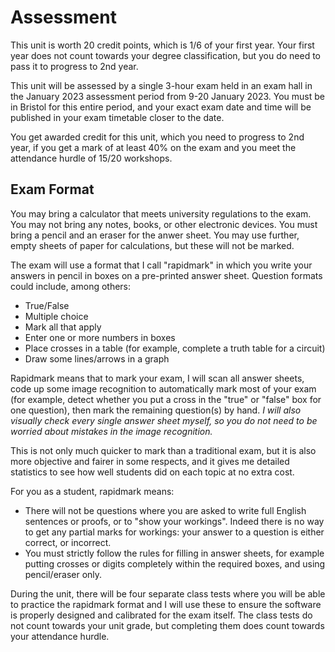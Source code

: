 # Assessment

This unit is worth 20 credit points, which is 1/6 of your first year. Your first year does not count towards your degree classification, but you do need to pass it to progress to 2nd year.

This unit will be assessed by a single 3-hour exam held in an exam hall in the January 2023 assessment period from 9-20 January 2023. You must be in Bristol for this entire period, and your exact exam date and time will be published in your exam timetable closer to the date.

You get awarded credit for this unit, which you need to progress to 2nd year, if you get a mark of at least 40% on the exam and you meet the attendance hurdle of 15/20 workshops.

## Exam Format

You may bring a calculator that meets university regulations to the exam. You may not bring any notes, books, or other electronic devices. You must bring a pencil and an eraser for the anwer sheet. You may use further, empty sheets of paper for calculations, but these will not be marked.

The exam will use a format that I call "rapidmark" in which you write your answers in pencil in boxes on a pre-printed answer sheet. Question formats could include, among others:

  - True/False
  - Multiple choice
  - Mark all that apply
  - Enter one or more numbers in boxes
  - Place crosses in a table (for example, complete a truth table for a circuit)
  - Draw some lines/arrows in a graph

Rapidmark means that to mark your exam, I will scan all answer sheets, code up some image recognition to automatically mark most of your exam (for example, detect whether you put a cross in the "true" or "false" box for one question), then mark the remaining question(s) by hand. _I will also visually check every single answer sheet myself, so you do not need to be worried about mistakes in the image recognition._

This is not only much quicker to mark than a traditional exam, but it is also more objective and fairer in some respects, and it gives me detailed statistics to see how well students did on each topic at no extra cost.

For you as a student, rapidmark means:

  - There will not be questions where you are asked to write full English sentences or proofs, or to "show your workings". Indeed there is no way to get any partial marks for workings: your answer to a question is either correct, or incorrect.
  - You must strictly follow the rules for filling in answer sheets, for example putting crosses or digits completely within the required boxes, and using pencil/eraser only.

During the unit, there will be four separate class tests where you will be able to practice the rapidmark format and I will use these to ensure the software is properly designed and calibrated for the exam itself. The class tests do not count towards your unit grade, but completing them does count towards your attendance hurdle.
